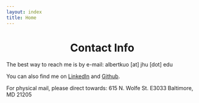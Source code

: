 ```yaml
---
layout: index
title: Home
---
```



<h1><center>Contact Info</center></h1>

The best way to reach me is by e-mail: albertkuo [at] jhu [dot] edu

You can also find me on [LinkedIn](https://linkedin.com/in/albertokuo) and [Github](https://github.com/albertkuo).

For physical mail, please direct towards:
615 N. Wolfe St. E3033
Baltimore, MD 21205
